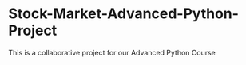 # Stock-Market-Advanced-Python-Project
This is a collaborative project for our Advanced Python Course
